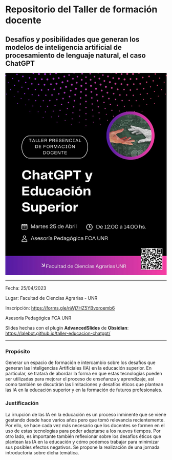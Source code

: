 # Repositorio del Taller de formación docente

## Desafíos y posibilidades que generan los modelos de inteligencia artificial de procesamiento de lenguaje natural, el caso ChatGPT

<img src="/images/banner.jpg">

---

Fecha: 25/04/2023

Lugar: Facultad de Ciencias Agrarias - UNR

Inscripción: https://forms.gle/nWj7HZ5YBvoroemb6

Asesoría Pedagógica FCA UNR

Slides hechas con el plugin __AdvancedSlides__ de __Obsidian__: https://lalebot.github.io/taller-educacion-chatgpt/

---

### Propósito

Generar un espacio de formación e intercambio sobre los desafíos que generan las Inteligencias Artificiales (IA) en la educación superior. En particular, se tratará de abordar la forma en que estas tecnologías pueden ser utilizadas para mejorar el proceso de enseñanza y aprendizaje, así como también se discutirán las limitaciones y desafíos éticos que plantean las IA en la educación superior y en la formación de futuros profesionales.

### Justificación

La irrupción de las IA en la educación es un proceso inminente que se viene gestando desde hace varios años pero que tomó relevancia recientemente. Por ello, se hace cada vez más necesario que los docentes se formen en el uso de estas tecnologías para poder adaptarse a los nuevos tiempos. Por otro lado, es importante también reflexionar sobre los desafíos éticos que plantean las IA en la educación y cómo podemos trabajar para minimizar sus posibles efectos negativos. Se propone la realización de una jornada introductoria sobre dicha temática.
